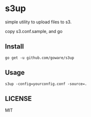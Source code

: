 # s3up

simple utility to upload files to s3.

copy s3.conf.sample, and go

## Install

`go get -u github.com/goware/s3up`

## Usage

`s3up -config=yourconfig.conf -source=.`

## LICENSE

MIT

